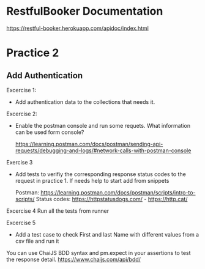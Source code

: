 # RestfulBooker Documentation
https://restful-booker.herokuapp.com/apidoc/index.html


# Practice 2

## Add Authentication

Excercise 1:
 - Add authentication data to the collections that needs it.

Excercise 2:
- Enable the postman console and run some requets. What information can be used form console?

    https://learning.postman.com/docs/postman/sending-api-requests/debugging-and-logs/#network-calls-with-postman-console

Exercise 3
- Add tests to verifiy the corresponding response status codes to the request in practice 1.
  If needs help to start add from snippets

    Postman: https://learning.postman.com/docs/postman/scripts/intro-to-scripts/
    Status codes: https://httpstatusdogs.com/   - https://http.cat/ 

Excercise 4
 Run all the tests from runner    

Excercise 5
 - Add a test case to check First and last Name with different values from a csv file and run it

 You can use ChaiJS BDD syntax and pm.expect in your assertions to test the response detail.
 https://www.chaijs.com/api/bdd/
 






​